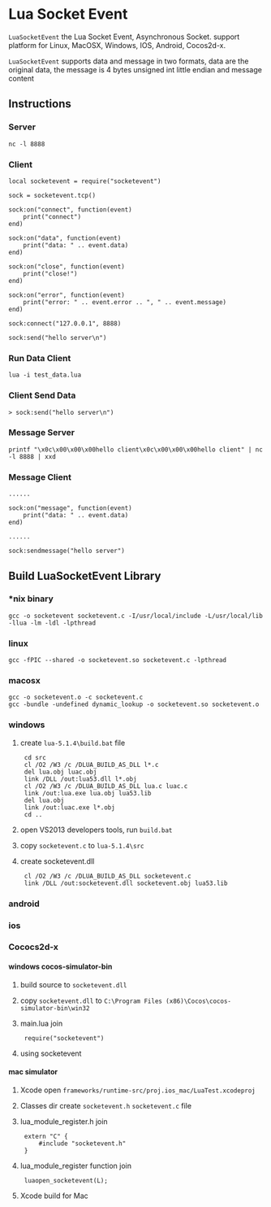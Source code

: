 # Lua Socket Event

`LuaSocketEvent` the Lua Socket Event, Asynchronous Socket. support platform for Linux, MacOSX, Windows, IOS, Android, Cocos2d-x.

`LuaSocketEvent` supports data and message in two formats, data are the original data, the message is 4 bytes unsigned int little endian and message content

## Instructions

### Server

	nc -l 8888

### Client

	local socketevent = require("socketevent")

	sock = socketevent.tcp()

	sock:on("connect", function(event)
		print("connect")
	end)

	sock:on("data", function(event)
		print("data: " .. event.data)
	end)

	sock:on("close", function(event)
		print("close!")
	end)

	sock:on("error", function(event)
		print("error: " .. event.error .. ", " .. event.message)
	end)

	sock:connect("127.0.0.1", 8888)

	sock:send("hello server\n")

### Run Data Client

	lua -i test_data.lua

### Client Send Data

	> sock:send("hello server\n")

### Message Server

	printf "\x0c\x00\x00\x00hello client\x0c\x00\x00\x00hello client" | nc -l 8888 | xxd

### Message Client

	......

	sock:on("message", function(event)
		print("data: " .. event.data)
	end)

	......

	sock:sendmessage("hello server")

## Build LuaSocketEvent Library

### *nix binary

	gcc -o socketevent socketevent.c -I/usr/local/include -L/usr/local/lib -llua -lm -ldl -lpthread

### linux

	gcc -fPIC --shared -o socketevent.so socketevent.c -lpthread

### macosx

	gcc -o socketevent.o -c socketevent.c
	gcc -bundle -undefined dynamic_lookup -o socketevent.so socketevent.o

### windows

1. create `lua-5.1.4\build.bat` file

		cd src
		cl /O2 /W3 /c /DLUA_BUILD_AS_DLL l*.c
		del lua.obj luac.obj
		link /DLL /out:lua53.dll l*.obj
		cl /O2 /W3 /c /DLUA_BUILD_AS_DLL lua.c luac.c
		link /out:lua.exe lua.obj lua53.lib
		del lua.obj
		link /out:luac.exe l*.obj
		cd ..

2. open VS2013 developers tools, run `build.bat`

3. copy `socketevent.c` to `lua-5.1.4\src`

4. create socketevent.dll

		cl /O2 /W3 /c /DLUA_BUILD_AS_DLL socketevent.c
		link /DLL /out:socketevent.dll socketevent.obj lua53.lib

### android

### ios

### Cococs2d-x

#### windows cocos-simulator-bin

1. build source to `socketevent.dll`

2. copy `socketevent.dll` to `C:\Program Files (x86)\Cocos\cocos-simulator-bin\win32`

3. main.lua join

		require("socketevent")

4. using socketevent

#### mac simulator

1. Xcode open `frameworks/runtime-src/proj.ios_mac/LuaTest.xcodeproj`

2. Classes dir create `socketevent.h` `socketevent.c` file

3. lua_module_register.h join

		extern "C" {
			#include "socketevent.h"
		}

4. lua_module_register function join

		luaopen_socketevent(L);

5. Xcode build for Mac 